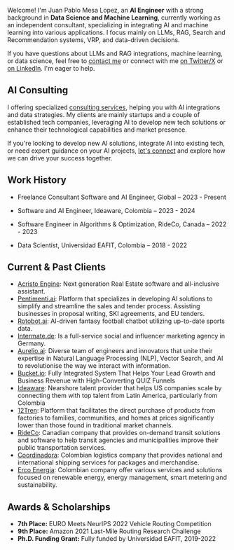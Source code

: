 
Welcome! I'm Juan Pablo Mesa Lopez, an **AI Engineer** with a strong background in **Data Science and Machine Learning**, currently working as an independent consultant, specializing in integrating AI and machine learning into various applications. I focus mainly on LLMs, RAG, Search and Recommendation systems, VRP, and data-driven decisions. 

If you have questions about LLMs and RAG integrations, machine learning, or data science, feel free to [contact me](mailto:mesax1@gmail.com) or connect with me [on Twitter/X](https://twitter.com/juanpml_) or [on LinkedIn](http://www.linkedin.com/in/juan-pablo-mesa-lopez-1633b8148). I'm eager to help.


## AI Consulting

I offering specialized [consulting services](./services.md), helping you with AI integrations and data strategies. My clients are mainly startups and a couple of established tech companies, leveraging AI to develop new tech solutions or enhance their technological capabilities and market presence.

If you're looking to develop new AI solutions, integrate AI into existing tech, or need expert guidance on your AI projects, [let's connect](mailto:mesax1@gmail.com) and explore how we can drive your success together.

## Work History

- Freelance Consultant Software and AI Engineer, Global – 2023 - Present

<!-- - AI lead at Rotobot.ai and developer at Aurelio.ai. -->

- Software and AI Engineer, Ideaware, Colombia – 2023 - 2024

<!-- - Integrated LLMs into marketing software, enhanced document-based Q&A systems.-->

- Software Engineer in Algorithms & Optimization, RideCo, Canada – 2022 - 2023

<!-- - Advanced routing algorithms for dynamic vehicle operations. -->

- Data Scientist, Universidad EAFIT, Colombia – 2018 - 2022

<!-- - Developed AI-driven logistics solutions for last-mile delivery and warehouse operations. -->


## Current & Past Clients
- [Acristo Engine](https://acristoengine.com/): Next generation Real Estate software and all-inclusive assistant.
- [Pentimenti.ai](https://www.pentimenti.ai/): Platform that specializes in developing AI solutions to simplify and streamline the sales and tender process. Assisting businesses in proposal writing, SKI agreements, and EU tenders.
- [Rotobot.ai](https://rotobot.ai/): AI-driven fantasy football chatbot utilizing up-to-date sports data.
- [Intermate.de](https://www.intermate.de/): Is a full-service social and influencer marketing agency in Germany. <!--Developed search and recommendation engines for content and content creators, enhancing user engagement.-->
- [Aurelio.ai](https://www.aurelio.ai/): Diverse team of engineers and innovators that unite their expertise in Natural Language Processing (NLP), Vector Search, and AI to revolutionise the way we interact with information.
- [Bucket.io](https://bucket.io/3/): Fully Integrated System That Helps Your Lead Growth and Business Revenue with High-Converting QUIZ Funnels
- [Ideaware](https://ideaware.co/): Nearshore talent provider that helps US companies scale by connecting them with top talent from Latin America, particularly from Colombia
- [12Tren](https://12tren.com/): Platform that facilitates the direct purchase of products from factories to families, communities, and homes at prices significantly lower than those found in traditional market channels.
- [RideCo](https://www.rideco.com/): Canadian company that provides on-demand transit solutions and software to help transit agencies and municipalities improve their public transportation services.
- [Coordinadora](https://coordinadora.com/): Colombian logistics company that provides national and international shipping services for packages and merchandise.
- [Erco Energia](https://erco.energy/co): Colombian company offer various services and solutions focused on renewable energy, energy management, smart metering and sustainability.

## Awards & Scholarships

- **7th Place:** EURO Meets NeurIPS 2022 Vehicle Routing Competition
- **9th Place:** Amazon 2021 Last-Mile Routing Research Challenge
- **Ph.D. Funding Grant:** Fully funded by Universidad EAFIT, 2019-2022